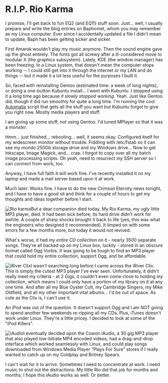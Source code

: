 # R.I.P. Rio Karma

I promise, I'll get back to fun EQ2 (and EQ1!) stuff soon. Just... well, I usually prepare and write the blog entries on Baphomet, whom you may remember as my Linux computer. Ever since I accidentally updated a file I didn't mean to update, Baph has been getting sicker and sicker.

First Amarok wouldn't play my music anymore. Then the sound engine gave up the ghost entirely. The fonts got all screwy after a ill-considered move to modular X (the graphics subsystem). Lately, KDE (the window manager) has been freezing. In a Linux system, that doesn't mean the computer stops working -- I could still get into it through the internet or my LAN and do things -- but it made it a lot less useful for the purposes I built it.

So, faced with reinstalling Gentoo (estimated time: a week of long nights), or doing a one-button Kubuntu install... I went with Kubuntu. I stopped using it a long time ago because *it slowly stopped working*. Yeah. Just like Gentoo did, though it did run smoothly for quite a long time. I'm running the cool [Automatix](http://www.getautomatix.com/ "Automatix") script that gets all the stuff you want but Kubuntu forgot to give you right now. Mostly media players and stuff.

I am giving up some stuff, not using Gentoo. I'd tuned MPlayer so that it was a *monster*.

Hmm... just finished... rebooting... well, it seems okay. Configured itself for my widescreen monitor without trouble. Fiddling with /etc/fstab so it can see my mondo 250Gb storage drive and my Windows drive... Now to get Inkscape, Image Magick, and... crap. I forgot to copy over all my batch image processing scripts. Oh yeah, need to resurrect my SSH server so I can connect from work, too.

Anyway, I have full faith it will work fine. I've recently installed it on my laptop and made a mail server based upon it at work.

Much later: Works fine. I have to do the new Crimson Eternity news tonight, and I have to have a good sit and think for a couple of hours to get my thoughts and ideas together before I start.

![Rio karma](http://images.google.com/images?q=tbn:4fC6Y_h_k7AzXM:http://images.21cn.com/2003/12/04/1432516.jpg "Rio karma")But a dear companion died today. My Rio Karma, my ugly little MP3 player, died. It had been sick before; its hard drive didn't work for awhile. A couple of sharp shocks brought it back to life (yes, this was what the engineers who designed it recommended). It limped on with some errors for a few months more, but today it would not revived.

What's worse, it had my *entire CD collection* on it - nearly 3500 separate songs. They're all backed up on my Linux box, luckily - stored in an obscure format called Ogg Vorbis. It was going to be tough to find an MP3 player that could hold my entire collection, support Ogg, and be affordable.

![iRiver Clix](http://images.google.com/images?q=tbn:3c9wDSszWhDf4M:http://gadgets.macworld.com/images/2006/05/iriver-clix.jpg "iRiver Clix")I wasn't searching long before I came across the iRiver Clix. This is simply the cutest MP3 player I've ever seen. Unfortunately, it didn't really meet my criteria - at 2 Gigs, it couldn't even come close to holding my collection, which means I could only have a portion of my library on it at any one time. And after all my Blue Oyster Cult, my Cambridge Singers, my Mike Oldfield, and all my other important vital albums... I'd be out of space. As cute as the Clix is, I can't use it.

An iPod was out of the question. It doesn't support Ogg and I am NOT going to spend another few weekends re-ripping all my CDs. Plus, iTunes doesn't work under Linux. They're a little pricey. I decided to look at some of the "iPod Killers".

![iAudio](http://images.google.com/images?q=tbn:flSiT4xGtwrkVM:http://www.uhu.ch/images/iaudio_x5.gif "iAudio")I eventually decided upon the Cowon iAudio, a 30 gig MP3 player that also played low-bitrate MP4 encoded videos, had a drag-and-drop interface which worked seamlessly with Linux, and could play songs downloaded from Windows Media Player "Plays For Sure" stores if I really wanted to catch up on my Coldplay and Britney Spears.

I can't wait for it to arrive. Sometimes I need to concentrate at work. I need music to shut out the distractions. My little Rio did that job for months and months; I hope this iAudio works as well. Or better.
